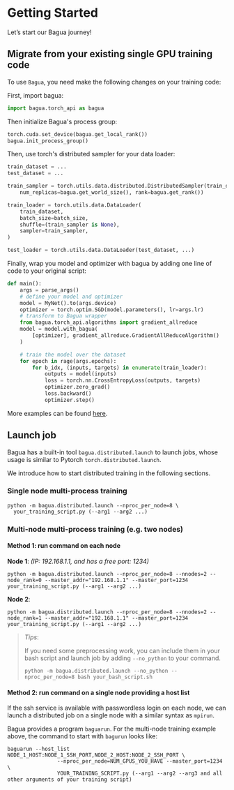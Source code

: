 # Getting Started

Let’s start our Bagua journey!

## Migrate from your existing single GPU training code

To use `Bagua`, you need make the following changes on your training code:

First, import bagua:

```python
import bagua.torch_api as bagua
```

Then initialize Bagua's process group:

```python
torch.cuda.set_device(bagua.get_local_rank())
bagua.init_process_group()
```

Then, use torch's distributed sampler for your data loader:

```python
train_dataset = ...
test_dataset = ...

train_sampler = torch.utils.data.distributed.DistributedSampler(train_dataset,
    num_replicas=bagua.get_world_size(), rank=bagua.get_rank())

train_loader = torch.utils.data.DataLoader(
    train_dataset,
    batch_size=batch_size,
    shuffle=(train_sampler is None),
    sampler=train_sampler,
)

test_loader = torch.utils.data.DataLoader(test_dataset, ...)
```

Finally, wrap you model and optimizer with bagua by adding one line of code to your original script:

```python
def main():
    args = parse_args()
    # define your model and optimizer
    model = MyNet().to(args.device)
    optimizer = torch.optim.SGD(model.parameters(), lr=args.lr)
    # transform to Bagua wrapper
    from bagua.torch_api.algorithms import gradient_allreduce
    model = model.with_bagua(
        [optimizer], gradient_allreduce.GradientAllReduceAlgorithm()
    )

    # train the model over the dataset
    for epoch in rage(args.epochs):
        for b_idx, (inputs, targets) in enumerate(train_loader):
            outputs = model(inputs)
            loss = torch.nn.CrossEntropyLoss(outputs, targets)
            optimizer.zero_grad()
            loss.backward()
            optimizer.step()
```

More examples can be found [here](https://github.com/BaguaSys/examples).

## Launch job

Bagua has a built-in tool `bagua.distributed.launch` to launch jobs, whose usage is similar to Pytorch `torch.distributed.launch`.

We introduce how to start distributed training in the following sections.

### Single node multi-process training

```shell
python -m bagua.distributed.launch --nproc_per_node=8 \
  your_training_script.py (--arg1 --arg2 ...)
```

### Multi-node multi-process training (e.g. two nodes)

#### Method 1: run command on each node

**Node 1**: *(IP: 192.168.1.1, and has a free port: 1234)*
```shell
python -m bagua.distributed.launch --nproc_per_node=8 --nnodes=2 --node_rank=0 --master_addr="192.168.1.1" --master_port=1234  your_training_script.py (--arg1 --arg2 ...)
```

**Node 2**:
```shell
python -m bagua.distributed.launch --nproc_per_node=8 --nnodes=2 --node_rank=1 --master_addr="192.168.1.1" --master_port=1234 your_training_script.py (--arg1 --arg2 ...)
```

> *Tips*:
>
> If you need some preprocessing work, you can include them in your bash script and launch job by adding `--no_python` to your command.
> ``` shell
> python -m bagua.distributed.launch --no_python --nproc_per_node=8 bash your_bash_script.sh
> ```

#### Method 2: run command on a single node providing a host list

If the ssh service is available with passwordless login on each node, we can launch a distributed job on a single node with a similar syntax as `mpirun`.

Bagua provides a program `baguarun`. For the multi-node training example above, the command to start with `bagurun` looks like:

```shell
baguarun --host_list NODE_1_HOST:NODE_1_SSH_PORT,NODE_2_HOST:NODE_2_SSH_PORT \
                --nproc_per_node=NUM_GPUS_YOU_HAVE --master_port=1234 \
                YOUR_TRAINING_SCRIPT.py (--arg1 --arg2 --arg3 and all other arguments of your training script)
```
